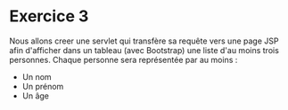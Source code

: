 # Exercice 3

Nous allons creer une servlet qui transfère sa requête vers une page JSP afin d'afficher dans un tableau (avec Bootstrap) une liste d'au moins trois personnes. Chaque personne sera représentée par au moins :
- Un nom
- Un prénom
- Un âge